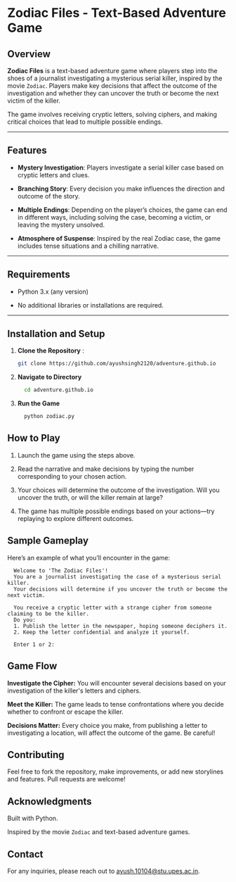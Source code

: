 # Zodiac Files - Text-Based Adventure Game

## Overview

**Zodiac Files** is a text-based adventure game where players step into the shoes of a journalist investigating a mysterious serial killer, inspired by the movie `Zodiac`. Players make key decisions that affect the outcome of the investigation and whether they can uncover the truth or become the next victim of the killer.

The game involves receiving cryptic letters, solving ciphers, and making critical choices that lead to multiple possible endings.

---

## Features

- **Mystery Investigation**: Players investigate a serial killer case based on cryptic letters and clues.

- **Branching Story**: Every decision you make influences the direction and outcome of the story.

- **Multiple Endings**: Depending on the player’s choices, the game can end in different ways, including solving the case, becoming a victim, or leaving the mystery unsolved.

- **Atmosphere of Suspense**: Inspired by the real Zodiac case, the game includes tense situations and a chilling narrative.

---

## Requirements

- Python 3.x (any version)

- No additional libraries or installations are required.

---

## Installation and Setup

1. **Clone the Repository** :
   ```bash
   git clone https://github.com/ayushsingh2120/adventure.github.io
   
2. **Navigate to Directory**
   ```bash
     cd adventure.github.io
3. **Run the Game**
   ```bash
     python zodiac.py

## How to Play

1. Launch the game using the steps above.

2. Read the narrative and make decisions by typing the number corresponding to your chosen action.

3. Your choices will determine the outcome of the investigation. Will you uncover the truth, or will the killer remain at large?

4. The game has multiple possible endings based on your actions—try replaying to explore different outcomes.

## Sample Gameplay

Here’s an example of what you’ll encounter in the game:

```
  Welcome to 'The Zodiac Files'!
  You are a journalist investigating the case of a mysterious serial killer.
  Your decisions will determine if you uncover the truth or become the next victim.
  
  You receive a cryptic letter with a strange cipher from someone claiming to be the killer.
  Do you:
  1. Publish the letter in the newspaper, hoping someone deciphers it.
  2. Keep the letter confidential and analyze it yourself.
  
  Enter 1 or 2: 
```

## Game Flow

**Investigate the Cipher:** You will encounter several decisions based on your investigation of the killer's letters and ciphers.

**Meet the Killer:** The game leads to tense confrontations where you decide whether to confront or escape the killer.

**Decisions Matter:** Every choice you make, from publishing a letter to investigating a location, will affect the outcome of the game. Be careful!

## Contributing

Feel free to fork the repository, make improvements, or add new storylines and features. Pull requests are welcome!

## Acknowledgments

Built with Python.

Inspired by the movie `Zodiac` and text-based adventure games.

## Contact

For any inquiries, please reach out to ayush.10104@stu.upes.ac.in.
